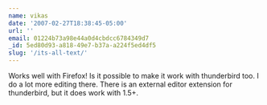 ```yaml
---
name: vikas
date: '2007-02-27T18:38:45-05:00'
url: ''
email: 01224b73a98e44a0d4cbdcc6784349d7
_id: 5ed80d93-a818-49e7-b37a-a224f5ed4df5
slug: '/its-all-text/'
---
```


Works well with Firefox! Is it possible to make it work with thunderbird too.
I do a lot more editing there. There is an external editor extension for
thunderbird, but it does work with 1.5+.
